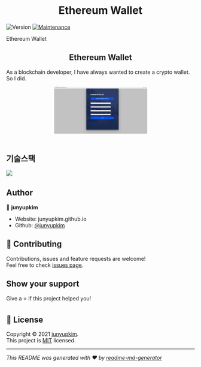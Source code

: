 <h1 align="center">Ethereum Wallet</h1>
<p>
  <img alt="Version" src="https://img.shields.io/badge/version-1.0.0-blue.svg?cacheSeconds=2592000" />
  <a href="https://github.com/kefranabg/readme-md-generator/graphs/commit-activity" target="_blank">
    <img alt="Maintenance" src="https://img.shields.io/badge/Maintained%3F-yes-green.svg" />
  </a>

</p>

Ethereum Wallet 

<h2 align=center> Ethereum Wallet </h2>

As a blockchain developer, I have always wanted to create a crypto wallet. So I did. 


<div align=center>
  <img width="249" alt="" src="https://github.com/JunYupKim/ethereum_wallet/blob/main/1.png">
</div>

<div align=center>
  <img width="249" alt="" src="">
</div>


## 기술스택

<p>

  <img src="https://img.shields.io/badge/-JavaScript-blue"/>
 
</p>



## Author

👤 **junyupkim**

* Website: junyupkim.github.io
* Github: [@junyupkim](https://github.com/junyupkim)

## 🤝 Contributing

Contributions, issues and feature requests are welcome!<br />Feel free to check [issues page](https://github.com/JunYupKim/nft_sns/issues). 

## Show your support

Give a ⭐️ if this project helped you!

## 📝 License

Copyright © 2021 [junyupkim](https://github.com/junyupkim).<br />
This project is [MIT](https://github.com/JunYupKim/nft_sns) licensed.

***
_This README was generated with ❤️ by [readme-md-generator](https://github.com/kefranabg/readme-md-generator)_
